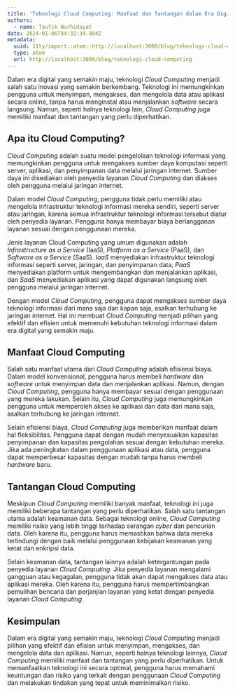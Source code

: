 ```yaml
---
title: 'Teknologi Cloud Computing: Manfaat dan Tantangan dalam Era Digital'
authors:
  - name: Taufik Nurhidayat
date: 2024-01-06T04:32:34.904Z
metadata:
  uuid: 11ty/import::atom::http://localhost:3000/blog/teknologi-cloud-computing
  type: atom
  url: http://localhost:3000/blog/teknologi-cloud-computing
---
```

Dalam era digital yang semakin maju, teknologi _Cloud Computing_ menjadi salah satu inovasi yang semakin berkembang. Teknologi ini memungkinkan pengguna untuk menyimpan, mengakses, dan mengelola data atau aplikasi secara online, tanpa harus menginstal atau menjalankan _software_ secara langsung. Namun, seperti halnya teknologi lain, _Cloud Computing_ juga memiliki manfaat dan tantangan yang perlu diperhatikan.

## Apa itu Cloud Computing?

_Cloud Computing_ adalah suatu model pengelolaan teknologi informasi yang memungkinkan pengguna untuk mengakses sumber daya komputasi seperti server, aplikasi, dan penyimpanan data melalui jaringan internet. Sumber daya ini disediakan oleh penyedia layanan _Cloud Computing_ dan diakses oleh pengguna melalui jaringan internet.

Dalam model _Cloud Computing_, pengguna tidak perlu memiliki atau mengelola infrastruktur teknologi informasi mereka sendiri, seperti server atau jaringan, karena semua infrastruktur teknologi informasi tersebut diatur oleh penyedia layanan. Pengguna hanya membayar biaya berlangganan layanan sesuai dengan penggunaan mereka.

Jenis layanan Cloud Computing yang umum digunakan adalah _Infrastructure as a Service_ (IaaS), _Platform as a Service_ (PaaS), dan _Software as a Service_ (SaaS). _IaaS_ menyediakan infrastruktur teknologi informasi seperti server, jaringan, dan penyimpanan data, _PaaS_ menyediakan platform untuk mengembangkan dan menjalankan aplikasi, dan _SaaS_ menyediakan aplikasi yang dapat digunakan langsung oleh pengguna melalui jaringan internet.

Dengan model _Cloud Computing_, pengguna dapat mengakses sumber daya teknologi informasi dari mana saja dan kapan saja, asalkan terhubung ke jaringan internet. Hal ini membuat _Cloud Computing_ menjadi pilihan yang efektif dan efisien untuk memenuhi kebutuhan teknologi informasi dalam era digital yang semakin maju.

## Manfaat Cloud Computing

Salah satu manfaat utama dari _Cloud Computing_ adalah efisiensi biaya. Dalam model konvensional, pengguna harus membeli _hardware_ dan _software_ untuk menyimpan data dan menjalankan aplikasi. Namun, dengan _Cloud Computing_, pengguna hanya membayar sesuai dengan penggunaan yang mereka lakukan. Selain itu, _Cloud Computing_ juga memungkinkan pengguna untuk memperoleh akses ke aplikasi dan data dari mana saja, asalkan terhubung ke jaringan internet.

Selain efisiensi biaya, _Cloud Computing_ juga memberikan manfaat dalam hal fleksibilitas. Pengguna dapat dengan mudah menyesuaikan kapasitas penyimpanan dan kapasitas pengolahan sesuai dengan kebutuhan mereka. Jika ada peningkatan dalam penggunaan aplikasi atau data, pengguna dapat memperbesar kapasitas dengan mudah tanpa harus membeli _hardware_ baru.

## Tantangan Cloud Computing

Meskipun _Cloud Computing_ memiliki banyak manfaat, teknologi ini juga memiliki beberapa tantangan yang perlu diperhatikan. Salah satu tantangan utama adalah keamanan data. Sebagai teknologi online, _Cloud Computing_ memiliki risiko yang lebih tinggi terhadap serangan _cyber_ dan pencurian data. Oleh karena itu, pengguna harus memastikan bahwa data mereka terlindungi dengan baik melalui penggunaan kebijakan keamanan yang ketat dan enkripsi data.

Selain keamanan data, tantangan lainnya adalah ketergantungan pada penyedia layanan _Cloud Computing_. Jika penyedia layanan mengalami gangguan atau kegagalan, pengguna tidak akan dapat mengakses data atau aplikasi mereka. Oleh karena itu, pengguna harus mempertimbangkan pemulihan bencana dan perjanjian layanan yang ketat dengan penyedia layanan _Cloud Computing_.

## Kesimpulan

Dalam era digital yang semakin maju, teknologi _Cloud Computing_ menjadi pilihan yang efektif dan efisien untuk menyimpan, mengakses, dan mengelola data dan aplikasi. Namun, seperti halnya teknologi lainnya, _Cloud Computing_ memiliki manfaat dan tantangan yang perlu diperhatikan. Untuk memanfaatkan teknologi ini secara optimal, pengguna harus memahami keuntungan dan risiko yang terkait dengan penggunaan _Cloud Computing_ dan melakukan tindakan yang tepat untuk meminimalkan risiko.
